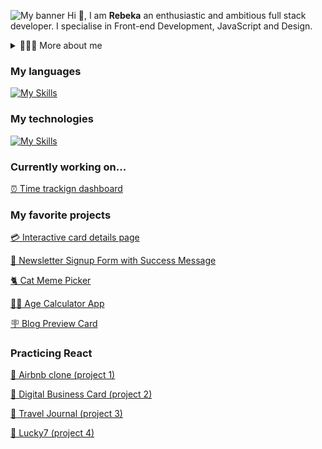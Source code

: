 ![My banner](https://i.imgur.com/LypfLp8.png)
Hi 👋, I am **Rebeka** an enthusiastic and ambitious full stack developer. I specialise in Front-end Development, JavaScript and Design.
<details>
<summary>👱🏻‍♀️ More about me</summary>
- 🔭 I’m currently on a journey to build **great** things

- 🌱 I’m currently learning **everything** 🤓
  
- 👩🏼‍💻 All of my projects will be soon available on my portfolio
</details>

### My languages

[![My Skills](https://skillicons.dev/icons?i=html,css,js&theme=dark)](https://skillicons.dev)

### My technologies

[![My Skills](https://skillicons.dev/icons?i=bootstrap,tailwind,react,express,mongodb,firebase,notion&theme=dark)](https://skillicons.dev)

### Currently working on...
[⏰ Time trackign dashboard](https://github.com/BekiaD/3--time-tracking-dashboard)


### My favorite projects
[💳 Interactive card details page](https://github.com/BekiaD/9-interactive-card-detail-form)

[📨 Newsletter Signup Form with Success Message](https://github.com/BekiaD/7-newsletter-signup-form-with-success-message)

[🐈 Cat Meme Picker](https://github.com/BekiaD/Meme-picker)

[👵🏻 Age Calculator App](https://github.com/BekiaD/4-age-calculator-app)

[🪧 Blog Preview Card](https://github.com/BekiaD/5-blog-previev-card)

### Practicing React
[🏡 Airbnb clone (project 1)](https://github.com/BekiaD/Airbnb-Clone-React)

[🪪 Digital Business Card (project 2)](https://github.com/BekiaD/SP-Digital-business-Card)

[🌴 Travel Journal (project 3)](https://github.com/BekiaD/SP-React-Travel-Journal)

[🎰 Lucky7 (project 4)](https://github.com/BekiaD/Lucy7-Game-REACT)



